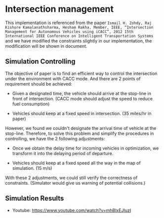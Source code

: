 # Intersection management
This implementation is referenced from the paper
`Ismail H. Zohdy, Raj Kishore Kamalanathsharma, Hesham Rakha, Member, IEEE, “Intersection Management for Autonomous Vehicles using iCACC”, 2012 15th International IEEE Conference on Intelligent Transportation Systems`
and we have modified the constraints slightly in our implementation, the modification will be shown in document.

## Simulation Controlling

The objective of paper is to find an efficient way to control the intersection under the environment with CACC mode. And there are 2 points of requirement should be achieved:

- Given a designated time, the vehicle should arrive at the stop-line in front of intersection. (CACC mode should adjust the speed to reduce fuel consumption)

- Vehicles should keep at a fixed speed in intersection. (35 miles/hr in paper)

However, we found we couldn't designate the arrival time of vehicle at the stop-line. Therefore, to solve this problem and simplify the procedures in controlling, we have the 2 following adjustments:

- Once we obtain the delay time for incoming vehicles in optimization, we transform it into the delaying period of departure.

- Vehicles should keep at a fixed speed all the way in the map of simulation. (15 m/s)

With these 2 adjustments, we could still verify the correctness of constraints. (Simulator would give us warning of potential collisions.)

## Simulation Results
- Youtube: https://www.youtube.com/watch?v=mhBlxEJIuzI
